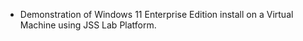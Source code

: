 <ul>
  <li>Demonstration of Windows 11 Enterprise Edition install on a Virtual Machine using JSS Lab Platform. </li>
</ul>

